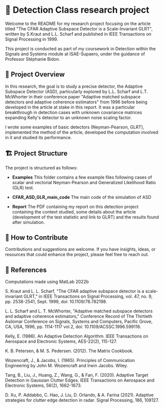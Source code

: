 # 📡 Detection Class research project


Welcome to the README for my research project focusing on the article titled "The CFAR Adaptive Subspace Detector is a Scale-Invariant GLRT", written by S.Kraut and L.L. Scharf and published in IEEE Transactions on Signal Processing in 1999.

This project is conducted as part of my coursework in Detection within the Signals and Systems module at ISAE-Supaero, under the guidance of Professor Stéphanie Bidon.

## 📝 Project Overview 

In this research, the goal is to study a precise detector, the Adaptive Subspace Detector (ASD), particularly explored by L.L. Scharf and L.T. McWhorter in their conference paper "Adaptive matched subspace detectors and adaptive coherence estimators" from 1996 before being developed in the article at stake in this report. It was a particular breakthrough in detection cases with unknown covariance matrices expanding Kelly's detector to an unknown noise scaling factor. 

I wrote some examples of basic detectors (Neyman-Pearson, GLRT), implemented the method of the article, developed the computation involved in it and studied its performance.


## 🏗️ Project Structure 

The project is structured as follows:

- **Examples** This folder contains a few example files following cases of scalar and vectorial Neyman-Pearson and Generalized Likelihood Ratio (GLR) test.

- **CFAR_ASD_GLR_main_code** The main code of the simulation of ASD

- **Report** The PDF containing my report on this detection project containing the context studied, some details about the article (development of the test statistic and link to GLRT) and the results found after simulation.

## 🤝 How to Contribute 

Contributions and suggestions are welcome. If you have insights, ideas, or resources that could enhance the project, please feel free to reach out.

## 🙏 References 

Computations made using MatLab 2022b

S. Kraut and L. L. Scharf, "The CFAR adaptive subspace detector is a scale-invariant GLRT," in IEEE Transactions on Signal Processing, vol. 47, no. 9, pp. 2538-2541, Sept. 1999, doi: 10.1109/78.782198.

L. L. Scharf and L. T. McWhorter, "Adaptive matched subspace detectors and adaptive coherence estimators," Conference Record of The Thirtieth Asilomar Conference on Signals, Systems and Computers, Pacific Grove, CA, USA, 1996, pp. 1114-1117 vol.2, doi: 10.1109/ACSSC.1996.599116.

Kelly, E. (1986). An Adaptive Detection Algorithm. IEEE Transactions on Aerospace and Electronic Systems, AES-22(2), 115-127.

K. B. Petersen, & M. S. Pedersen. (2012). The Matrix Cookbook.

Wozencraft, J., & Jacobs, I. (1965). Principles of Communication Engineering by John M. Wozencraft and Irwin Jacobs. Wiley.

Tang, B., Liu, J., Huang, Z., Wang, G., & Fan, F. (2020). Adaptive Target Detection in Gaussian Clutter Edges. IEEE Transactions on Aerospace and Electronic Systems, 56(2), 1662-1673.

D. Xu, P. Addabbo, C. Hao, J. Liu, D. Orlando, & A. Farina (2021). Adaptive strategies for clutter edge detection in radar. Signal Processing, 186, 108127.

